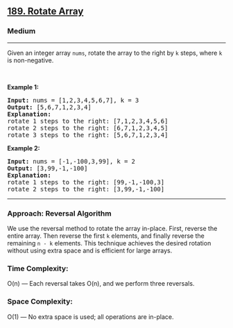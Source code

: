 <h2><a href="https://leetcode.com/problems/rotate-array">189. Rotate Array</a></h2><h3>Medium</h3><hr><p>Given an integer array <code>nums</code>, rotate the array to the right by <code>k</code> steps, where <code>k</code> is non-negative.</p>

<p>&nbsp;</p>
<p><strong class="example">Example 1:</strong></p>

<pre>
<strong>Input:</strong> nums = [1,2,3,4,5,6,7], k = 3
<strong>Output:</strong> [5,6,7,1,2,3,4]
<strong>Explanation:</strong>
rotate 1 steps to the right: [7,1,2,3,4,5,6]
rotate 2 steps to the right: [6,7,1,2,3,4,5]
rotate 3 steps to the right: [5,6,7,1,2,3,4]
</pre>

<p><strong class="example">Example 2:</strong></p>

<pre>
<strong>Input:</strong> nums = [-1,-100,3,99], k = 2
<strong>Output:</strong> [3,99,-1,-100]
<strong>Explanation:</strong> 
rotate 1 steps to the right: [99,-1,-100,3]
rotate 2 steps to the right: [3,99,-1,-100]
</pre>

<hr>

<h3>Approach: Reversal Algorithm</h3>
<p>We use the reversal method to rotate the array in-place. First, reverse the entire array. Then reverse the first <code>k</code> elements, and finally reverse the remaining <code>n - k</code> elements. This technique achieves the desired rotation without using extra space and is efficient for large arrays.</p>

<h3>Time Complexity:</h3>
<p>O(n) — Each reversal takes O(n), and we perform three reversals.</p>

<h3>Space Complexity:</h3>
<p>O(1) — No extra space is used; all operations are in-place.</p>
